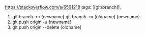https://stackoverflow.com/a/6591218
tags: [[git/branch]], 
1. git branch -m {newname}
   git branch -m {oldname} {newname}
2. git push origin -u {newname}
3. git push origin --delete {oldname}